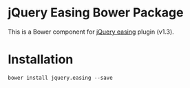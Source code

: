 jQuery Easing Bower Package
=================

This is a Bower component for [jQuery easing](https://gsgd.co.uk/sandbox/jquery/easing/) plugin (v1.3).

# Installation

`bower install jquery.easing --save`

